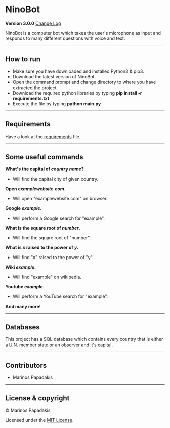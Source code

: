 # NinoBot

**Version 3.0.0** [Change Log](CHANGELOG.md)

NinoBot is a computer bot which takes the user's microphone as input and responds to many different questions with voice and text.

---

## How to run

- Make sure you have downloaded and installed Python3 & pip3.
- Download the latest version of NinoBot.
- Open the command prompt and change directory to where you have extracted the project.
- Download the required python libraries by typing **pip install -r requirements.txt**
- Execute the file by typing **python main.py**

---

## Requirements

Have a look at the [requirements](requirements.txt) file.

---

## Some useful commands

**What's the capital of *country name*?**
- Will find the capital city of given country.

**Open *examplewebsite.com*.**
- Will open "examplewebsite.com" on browser.

**Google *example*.**
- Will perform a Google search for "example".

**What is the square root of *number*.**
- Will find the square root of "number".

**What is *x* raised to the power of *y*.**
- Will find "x" raised to the power of "y".

**Wiki *example*.**
- Will find "example" on wikipedia.

**Youtube *example*.**
- Will perform a YouTube search for "example".

**And many more!**

---

## Databases

This project has a SQL database which contains every country that is either a U.N. member state or an observer and it's capital.

---

## Contributors

- Marinos Papadakis

---

## License & copyright

© Marinos Papadakis

Licensed under the [MIT License](LICENSE).
